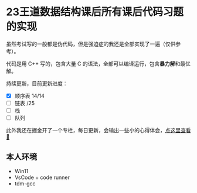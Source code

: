 # 23王道数据结构课后所有课后代码习题的实现

虽然考试写的一般都是伪代码，但是强迫症的我还是全部实现了一遍（仅供参考）。

代码是用 C++ 写的，包含大量 C 的语法，全部可以编译运行，包含**暴力解**和最优解。

持续更新，目前更新进度：

- [x] 顺序表 14/14
- [ ] 链表 /25
- [ ] 栈
- [ ] 队列

此外我还在掘金开了一个专栏，每日更新，会输出一些小的心得体会，[点这里查看🔗](https://juejin.cn/column/7084147545676447775)

## 本人环境

- Win11
- VsCode + code runner
- tdm-gcc
